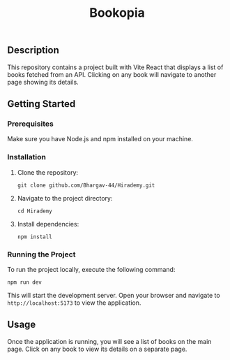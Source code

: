 <!DOCTYPE html>
<html lang="en">
<head>
    <meta charset="UTF-8">
    <meta name="viewport" content="width=device-width, initial-scale=1.0">
</head>
<body>
    <header>
        <h1>Bookopia</h1>
    </header>
    <main>
        <h2>Description</h2>
        <p>This repository contains a project built with Vite React that displays a list of books fetched from an API. Clicking on any book will navigate to another page showing its details.</p>
        <h2>Getting Started</h2>
        <h3>Prerequisites</h3>
        <p>Make sure you have Node.js and npm installed on your machine.</p>
        <h3>Installation</h3>
        <ol>
            <li>Clone the repository:
                <pre><code>git clone github.com/Bhargav-44/Hirademy.git</code></pre>
            </li>
            <li>Navigate to the project directory:
                <pre><code>cd Hirademy</code></pre>
            </li>
            <li>Install dependencies:
                <pre><code>npm install</code></pre>
            </li>
        </ol>
        <h3>Running the Project</h3>
        <p>To run the project locally, execute the following command:</p>
        <pre><code>npm run dev</code></pre>
        <p>This will start the development server. Open your browser and navigate to <code>http://localhost:5173</code> to view the application.</p>
        <h2>Usage</h2>
        <p>Once the application is running, you will see a list of books on the main page. Click on any book to view its details on a separate page.</p>
    </main>
</body>
</html>
